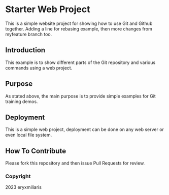 # Starter Web Project

This is a simple website project for showing how to use Git and Github together. Adding a line for rebasing example, then more changes from myfeature branch too.

## Introduction

This example is to show different parts of the Git repository and various commands using a web project.

## Purpose

As stated above, the main purpose is to provide simple examples for Git training demos.

## Deployment

This is a simple web project, deployment can be done on any web server or even local file system.

## How To Contribute

Please fork this repository and then issue Pull Requests for review.

### Copyright

2023 eryxmiliaris